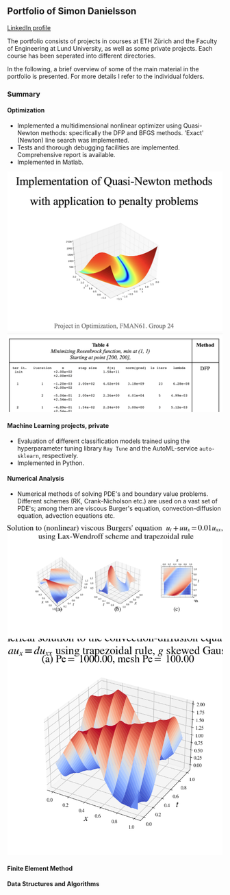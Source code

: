 ## Portfolio of Simon Danielsson

[LinkedIn profile](https://www.linkedin.com/in/simon-danielsson-527b7b215/)

The portfolio consists of projects in courses at ETH Zürich and the Faculty of Engineering at Lund University, as well as some private projects. Each course has been seperated into different directories.

In the following, a brief overview of some of the main material in the portfolio is presented. For more details I refer to the individual folders.  


### Summary 

#### Optimization 

- Implemented a multidimensional nonlinear optimizer using Quasi-Newton methods: specifically the DFP and BFGS methods. 'Exact' (Newton) line search was implemented. 
- Tests and thorough debugging facilities are implemented. Comprehensive report is available. 
- Implemented in Matlab.  

![report](./optimization/images/titlepage.png)
![results](./optimization/images/results.png)

#### Machine Learning projects, private

- Evaluation of different classification models trained using the hyperparameter tuning library <code>Ray Tune</code> and the AutoML-service <code>auto-sklearn</code>, respectively. 
- Implemented in Python.   

#### Numerical Analysis

- Numerical methods of solving PDE's and boundary value problems. Different schemes (RK, Crank-Nicholson etc.) are used on a vast set of PDE's; among them are viscous Burger's equation, convection-diffusion equation, advection equations etc.  

![fig1](./numerical-analysis/images/fig1.png)
![fig2](./numerical-analysis/images/fig2.png)

#### Finite Element Method



#### Data Structures and Algorithms


